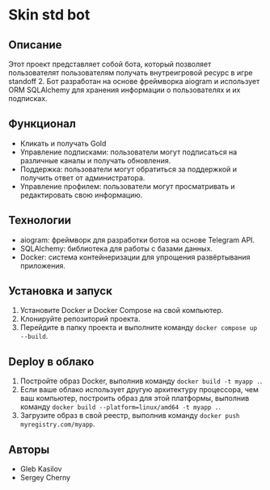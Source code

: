 # Skin std bot

## Описание

Этот проект представляет собой бота, который позволяет пользователят пользователям получать внутреигровой ресурс в игре standoff 2. Бот разработан на основе фреймворка aiogram и использует ORM SQLAlchemy для хранения информации о пользователях и их подписках.

## Функционал

- Кликать и получать Gold
- Управление подписками: пользователи могут подписаться на различные каналы и получать обновления.
- Поддержка: пользователи могут обратиться за поддержкой и получить ответ от администратора.
- Управление профилем: пользователи могут просматривать и редактировать свою информацию.

## Технологии

- aiogram: фреймворк для разработки ботов на основе Telegram API.
- SQLAlchemy: библиотека для работы с базами данных.
- Docker: система контейнеризации для упрощения развёртывания приложения.

## Установка и запуск

1.  Установите Docker и Docker Compose на свой компьютер.
2.  Клонируйте репозиторий проекта.
3.  Перейдите в папку проекта и выполните команду `docker compose up --build`.

## Deploy в облако

1.  Постройте образ Docker, выполнив команду `docker build -t myapp .`.
2.  Если ваше облако использует другую архитектуру процессора, чем ваш компьютер, построить образ для этой платформы, выполнив команду `docker build --platform=linux/amd64 -t myapp .`.
3.  Загрузите образ в свой реестр, выполнив команду `docker push myregistry.com/myapp`.

## Авторы

- Gleb Kasilov
- Sergey Cherny
